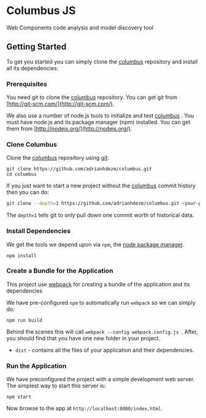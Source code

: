 # Columbus JS
Web Components code analysis and model discovery tool 

## Getting Started

To get you started you can simply clone the [columbus](https://github.com/adrianhdezm/columbus) repository and install all its dependencies:

### Prerequisites

You need git to clone the [columbus](https://github.com/adrianhdezm/columbus)  repository. You can get git from
[http://git-scm.com/](http://git-scm.com/).

We also use a number of node.js tools to initialize and test [columbus](https://github.com/adrianhdezm/columbus) . You must have node.js and
its package manager (npm) installed.  You can get them from [http://nodejs.org/](http://nodejs.org/).

### Clone Columbus

Clone the [columbus](https://github.com/adrianhdezm/columbus)  repository using [git](http://git-scm.com/):

```
git clone https://github.com/adrianhdezm/columbus.git
cd columbus
```

If you just want to start a new project without the [columbus](https://github.com/adrianhdezm/columbus)  commit history then you can do:

```bash
git clone --depth=1 https://github.com/adrianhdezm/columbus.git <your-project-name>
```

The `depth=1` tells git to only pull down one commit worth of historical data.

### Install Dependencies

We get the tools we depend upon via `npm`, the [node package manager](https://www.npmjs.com).

```
npm install
```


### Create a Bundle for the Application

This project use [webpack](https://github.com/webpack/webpack) for creating a bundle of the application and its dependencies

We have pre-configured `npm` to automatically run `webpack` so we can simply do:

```
npm run build
```

Behind the scenes this will call `webpack --config webpack.config.js `.  After, you should find that you have one new folder in your project.

* `dist` - contains all the files of your application and their dependencies.

### Run the Application

We have preconfigured the project with a simple development web server.  The simplest way to start
this server is:

```
npm start
```

Now browse to the app at `http://localhost:8000/index.html`.